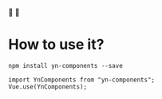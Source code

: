 
:tada: :100:

# How to use it?
```shell
npm install yn-components --save

import YnComponents from "yn-components";
Vue.use(YnComponents);
```
